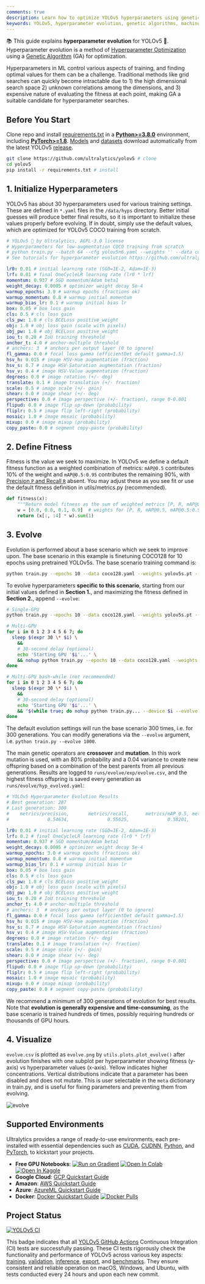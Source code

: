 ```yaml
---
comments: true
description: Learn how to optimize YOLOv5 hyperparameters using genetic algorithms for improved training performance. Step-by-step instructions included.
keywords: YOLOv5, hyperparameter evolution, genetic algorithms, machine learning, optimization, Ultralytics
---
```


📚 This guide explains **hyperparameter evolution** for YOLOv5 🚀. Hyperparameter evolution is a method of [Hyperparameter Optimization](https://en.wikipedia.org/wiki/Hyperparameter_optimization) using a [Genetic Algorithm](https://en.wikipedia.org/wiki/Genetic_algorithm) (GA) for optimization.

Hyperparameters in ML control various aspects of training, and finding optimal values for them can be a challenge. Traditional methods like grid searches can quickly become intractable due to 1) the high dimensional search space 2) unknown correlations among the dimensions, and 3) expensive nature of evaluating the fitness at each point, making GA a suitable candidate for hyperparameter searches.

## Before You Start

Clone repo and install [requirements.txt](https://github.com/ultralytics/yolov5/blob/master/requirements.txt) in a [**Python>=3.8.0**](https://www.python.org/) environment, including [**PyTorch>=1.8**](https://pytorch.org/get-started/locally/). [Models](https://github.com/ultralytics/yolov5/tree/master/models) and [datasets](https://github.com/ultralytics/yolov5/tree/master/data) download automatically from the latest YOLOv5 [release](https://github.com/ultralytics/yolov5/releases).

```bash
git clone https://github.com/ultralytics/yolov5 # clone
cd yolov5
pip install -r requirements.txt # install
```

## 1. Initialize Hyperparameters

YOLOv5 has about 30 hyperparameters used for various training settings. These are defined in `*.yaml` files in the `/data/hyps` directory. Better initial guesses will produce better final results, so it is important to initialize these values properly before evolving. If in doubt, simply use the default values, which are optimized for YOLOv5 COCO training from scratch.

```yaml
# YOLOv5 🚀 by Ultralytics, AGPL-3.0 license
# Hyperparameters for low-augmentation COCO training from scratch
# python train.py --batch 64 --cfg yolov5n6.yaml --weights '' --data coco.yaml --img 640 --epochs 300 --linear
# See tutorials for hyperparameter evolution https://github.com/ultralytics/yolov5#tutorials

lr0: 0.01 # initial learning rate (SGD=1E-2, Adam=1E-3)
lrf: 0.01 # final OneCycleLR learning rate (lr0 * lrf)
momentum: 0.937 # SGD momentum/Adam beta1
weight_decay: 0.0005 # optimizer weight decay 5e-4
warmup_epochs: 3.0 # warmup epochs (fractions ok)
warmup_momentum: 0.8 # warmup initial momentum
warmup_bias_lr: 0.1 # warmup initial bias lr
box: 0.05 # box loss gain
cls: 0.5 # cls loss gain
cls_pw: 1.0 # cls BCELoss positive_weight
obj: 1.0 # obj loss gain (scale with pixels)
obj_pw: 1.0 # obj BCELoss positive_weight
iou_t: 0.20 # IoU training threshold
anchor_t: 4.0 # anchor-multiple threshold
# anchors: 3  # anchors per output layer (0 to ignore)
fl_gamma: 0.0 # focal loss gamma (efficientDet default gamma=1.5)
hsv_h: 0.015 # image HSV-Hue augmentation (fraction)
hsv_s: 0.7 # image HSV-Saturation augmentation (fraction)
hsv_v: 0.4 # image HSV-Value augmentation (fraction)
degrees: 0.0 # image rotation (+/- deg)
translate: 0.1 # image translation (+/- fraction)
scale: 0.5 # image scale (+/- gain)
shear: 0.0 # image shear (+/- deg)
perspective: 0.0 # image perspective (+/- fraction), range 0-0.001
flipud: 0.0 # image flip up-down (probability)
fliplr: 0.5 # image flip left-right (probability)
mosaic: 1.0 # image mosaic (probability)
mixup: 0.0 # image mixup (probability)
copy_paste: 0.0 # segment copy-paste (probability)
```

## 2. Define Fitness

Fitness is the value we seek to maximize. In YOLOv5 we define a default fitness function as a weighted combination of metrics: `mAP@0.5` contributes 10% of the weight and `mAP@0.5:0.95` contributes the remaining 90%, with [Precision `P` and Recall `R`](https://en.wikipedia.org/wiki/Precision_and_recall) absent. You may adjust these as you see fit or use the default fitness definition in utils/metrics.py (recommended).

```python
def fitness(x):
    """Return model fitness as the sum of weighted metrics [P, R, mAP@0.5, mAP@0.5:0.95]."""
    w = [0.0, 0.0, 0.1, 0.9]  # weights for [P, R, mAP@0.5, mAP@0.5:0.95]
    return (x[:, :4] * w).sum(1)
```

## 3. Evolve

Evolution is performed about a base scenario which we seek to improve upon. The base scenario in this example is finetuning COCO128 for 10 epochs using pretrained YOLOv5s. The base scenario training command is:

```bash
python train.py --epochs 10 --data coco128.yaml --weights yolov5s.pt --cache
```

To evolve hyperparameters **specific to this scenario**, starting from our initial values defined in **Section 1.**, and maximizing the fitness defined in **Section 2.**, append `--evolve`:

```bash
# Single-GPU
python train.py --epochs 10 --data coco128.yaml --weights yolov5s.pt --cache --evolve

# Multi-GPU
for i in 0 1 2 3 4 5 6 7; do
  sleep $(expr 30 \* $i) \
    &&
    # 30-second delay (optional)
    echo 'Starting GPU '$i'...' \
    && nohup python train.py --epochs 10 --data coco128.yaml --weights yolov5s.pt --cache --device $i --evolve > evolve_gpu_$i.log &
done

# Multi-GPU bash-while (not recommended)
for i in 0 1 2 3 4 5 6 7; do
  sleep $(expr 30 \* $i) \
    &&
    # 30-second delay (optional)
    echo 'Starting GPU '$i'...' \
    && "$(while true; do nohup python train.py... --device $i --evolve 1 > evolve_gpu_$i.log; done)" &
done
```

The default evolution settings will run the base scenario 300 times, i.e. for 300 generations. You can modify generations via the `--evolve` argument, i.e. `python train.py --evolve 1000`.

The main genetic operators are **crossover** and **mutation**. In this work mutation is used, with an 80% probability and a 0.04 variance to create new offspring based on a combination of the best parents from all previous generations. Results are logged to `runs/evolve/exp/evolve.csv`, and the highest fitness offspring is saved every generation as `runs/evolve/hyp_evolved.yaml`:

```yaml
# YOLOv5 Hyperparameter Evolution Results
# Best generation: 287
# Last generation: 300
#    metrics/precision,       metrics/recall,      metrics/mAP_0.5, metrics/mAP_0.5:0.95,         val/box_loss,         val/obj_loss,         val/cls_loss
#              0.54634,              0.55625,              0.58201,              0.33665,             0.056451,             0.042892,             0.013441

lr0: 0.01 # initial learning rate (SGD=1E-2, Adam=1E-3)
lrf: 0.2 # final OneCycleLR learning rate (lr0 * lrf)
momentum: 0.937 # SGD momentum/Adam beta1
weight_decay: 0.0005 # optimizer weight decay 5e-4
warmup_epochs: 3.0 # warmup epochs (fractions ok)
warmup_momentum: 0.8 # warmup initial momentum
warmup_bias_lr: 0.1 # warmup initial bias lr
box: 0.05 # box loss gain
cls: 0.5 # cls loss gain
cls_pw: 1.0 # cls BCELoss positive_weight
obj: 1.0 # obj loss gain (scale with pixels)
obj_pw: 1.0 # obj BCELoss positive_weight
iou_t: 0.20 # IoU training threshold
anchor_t: 4.0 # anchor-multiple threshold
# anchors: 3  # anchors per output layer (0 to ignore)
fl_gamma: 0.0 # focal loss gamma (efficientDet default gamma=1.5)
hsv_h: 0.015 # image HSV-Hue augmentation (fraction)
hsv_s: 0.7 # image HSV-Saturation augmentation (fraction)
hsv_v: 0.4 # image HSV-Value augmentation (fraction)
degrees: 0.0 # image rotation (+/- deg)
translate: 0.1 # image translation (+/- fraction)
scale: 0.5 # image scale (+/- gain)
shear: 0.0 # image shear (+/- deg)
perspective: 0.0 # image perspective (+/- fraction), range 0-0.001
flipud: 0.0 # image flip up-down (probability)
fliplr: 0.5 # image flip left-right (probability)
mosaic: 1.0 # image mosaic (probability)
mixup: 0.0 # image mixup (probability)
copy_paste: 0.0 # segment copy-paste (probability)
```

We recommend a minimum of 300 generations of evolution for best results. Note that **evolution is generally expensive and time-consuming**, as the base scenario is trained hundreds of times, possibly requiring hundreds or thousands of GPU hours.

## 4. Visualize

`evolve.csv` is plotted as `evolve.png` by `utils.plots.plot_evolve()` after evolution finishes with one subplot per hyperparameter showing fitness (y-axis) vs hyperparameter values (x-axis). Yellow indicates higher concentrations. Vertical distributions indicate that a parameter has been disabled and does not mutate. This is user selectable in the `meta` dictionary in train.py, and is useful for fixing parameters and preventing them from evolving.

![evolve](https://user-images.githubusercontent.com/26833433/89130469-f43e8e00-d4b9-11ea-9e28-f8ae3622516d.png)

## Supported Environments

Ultralytics provides a range of ready-to-use environments, each pre-installed with essential dependencies such as [CUDA](https://developer.nvidia.com/cuda), [CUDNN](https://developer.nvidia.com/cudnn), [Python](https://www.python.org/), and [PyTorch](https://pytorch.org/), to kickstart your projects.

- **Free GPU Notebooks**: <a href="https://bit.ly/yolov5-paperspace-notebook"><img src="https://assets.paperspace.io/img/gradient-badge.svg" alt="Run on Gradient"></a> <a href="https://colab.research.google.com/github/ultralytics/yolov5/blob/master/tutorial.ipynb"><img src="https://colab.research.google.com/assets/colab-badge.svg" alt="Open In Colab"></a> <a href="https://www.kaggle.com/ultralytics/yolov5"><img src="https://kaggle.com/static/images/open-in-kaggle.svg" alt="Open In Kaggle"></a>
- **Google Cloud**: [GCP Quickstart Guide](../environments/google_cloud_quickstart_tutorial.md)
- **Amazon**: [AWS Quickstart Guide](../environments/aws_quickstart_tutorial.md)
- **Azure**: [AzureML Quickstart Guide](../environments/azureml_quickstart_tutorial.md)
- **Docker**: [Docker Quickstart Guide](../environments/docker_image_quickstart_tutorial.md) <a href="https://hub.docker.com/r/ultralytics/yolov5"><img src="https://img.shields.io/docker/pulls/ultralytics/yolov5?logo=docker" alt="Docker Pulls"></a>

## Project Status

<a href="https://github.com/ultralytics/yolov5/actions/workflows/ci-testing.yml"><img src="https://github.com/ultralytics/yolov5/actions/workflows/ci-testing.yml/badge.svg" alt="YOLOv5 CI"></a>

This badge indicates that all [YOLOv5 GitHub Actions](https://github.com/ultralytics/yolov5/actions) Continuous Integration (CI) tests are successfully passing. These CI tests rigorously check the functionality and performance of YOLOv5 across various key aspects: [training](https://github.com/ultralytics/yolov5/blob/master/train.py), [validation](https://github.com/ultralytics/yolov5/blob/master/val.py), [inference](https://github.com/ultralytics/yolov5/blob/master/detect.py), [export](https://github.com/ultralytics/yolov5/blob/master/export.py), and [benchmarks](https://github.com/ultralytics/yolov5/blob/master/benchmarks.py). They ensure consistent and reliable operation on macOS, Windows, and Ubuntu, with tests conducted every 24 hours and upon each new commit.
